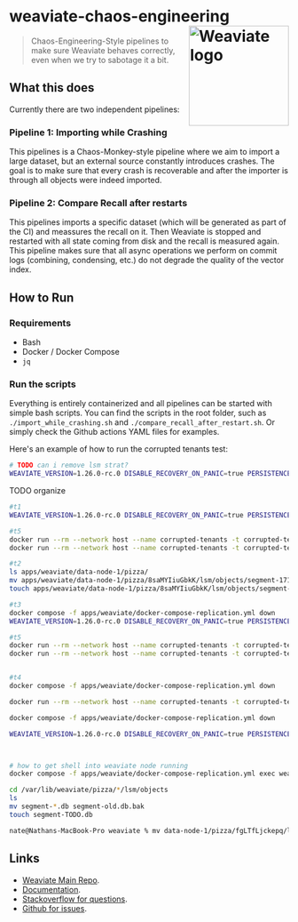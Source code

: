 # weaviate-chaos-engineering <img alt='Weaviate logo' src='https://raw.githubusercontent.com/semi-technologies/weaviate/19de0956c69b66c5552447e84d016f4fe29d12c9/docs/assets/weaviate-logo.png' width='180' align='right' />

> Chaos-Engineering-Style pipelines to make sure Weaviate behaves correctly,
> even when we try to sabotage it a bit.

## What this does

Currently there are two independent pipelines:

### Pipeline 1: Importing while Crashing

This pipelines is a Chaos-Monkey-style pipeline where we aim to import a large
dataset, but an external source constantly introduces crashes. The goal is to
make sure that every crash is recoverable and after the importer is through all
objects were indeed imported.

### Pipeline 2: Compare Recall after restarts

This pipelines imports a specific dataset (which will be generated as part of
the CI) and meassures the recall on it. Then Weaviate is stopped and restarted
with all state coming from disk and the recall is measured again. This pipeline
makes sure that all async operations we perform on commit logs (combining,
condensing, etc.) do not degrade the quality of the vector index.

## How to Run

### Requirements

- Bash
- Docker / Docker Compose
- `jq`

### Run the scripts

Everything is entirely containerized and all pipelines can be started with
simple bash scripts. You can find the scripts in the root folder, such as
`./import_while_crashing.sh` and `./compare_recall_after_restart.sh`. Or simply
check the Github actions YAML files for examples.

Here's an example of how to run the corrupted tenants test:

```sh
# TODO can i remove lsm strat?
WEAVIATE_VERSION=1.26.0-rc.0 DISABLE_RECOVERY_ON_PANIC=true PERSISTENCE_LSM_ACCESS_STRATEGY=mmap ./corrupted_tenants.sh
```

TODO organize
```sh
#t1
WEAVIATE_VERSION=1.26.0-rc.0 DISABLE_RECOVERY_ON_PANIC=true PERSISTENCE_LSM_ACCESS_STRATEGY=mmap ./corrupted_tenants.sh

#t5
docker run --rm --network host --name corrupted-tenants -t corrupted-tenants /app/corrupt_tens createschema localhost:8081
docker run --rm --network host --name corrupted-tenants -t corrupted-tenants /app/corrupt_tens createdata localhost:8081

#t2
ls apps/weaviate/data-node-1/pizza/
mv apps/weaviate/data-node-1/pizza/8saMYIiuGbkK/lsm/objects/segment-1719950203818308382.db apps/weaviate/data-node-1/pizza/8saMYIiuGbkK/lsm/objects/old.bak
touch apps/weaviate/data-node-1/pizza/8saMYIiuGbkK/lsm/objects/segment-1719950203818308382.db

#t3
docker compose -f apps/weaviate/docker-compose-replication.yml down
WEAVIATE_VERSION=1.26.0-rc.0 DISABLE_RECOVERY_ON_PANIC=true PERSISTENCE_LSM_ACCESS_STRATEGY=mmap docker compose -f apps/weaviate/docker-compose-replication.yml up

#t5
docker run --rm --network host --name corrupted-tenants -t corrupted-tenants /app/corrupt_tens getdataquorum localhost:8081
docker run --rm --network host --name corrupted-tenants -t corrupted-tenants /app/corrupt_tens getdataall localhost:8081


#t4
docker compose -f apps/weaviate/docker-compose-replication.yml down

docker run --rm --network host --name corrupted-tenants -t corrupted-tenants /app/corrupt_tens createschema

docker compose -f apps/weaviate/docker-compose-replication.yml down

WEAVIATE_VERSION=1.26.0-rc.0 DISABLE_RECOVERY_ON_PANIC=true PERSISTENCE_LSM_ACCESS_STRATEGY=mmap docker compose -f apps/weaviate/docker-compose-replication.yml up



# how to get shell into weaviate node running
docker compose -f apps/weaviate/docker-compose-replication.yml exec weaviate-node-1 sh

cd /var/lib/weaviate/pizza/*/lsm/objects
ls
mv segment-*.db segment-old.db.bak
touch segment-TODO.db

nate@Nathans-MacBook-Pro weaviate % mv data-node-1/pizza/fgLTfLjckepq/lsm/objects/segment-1719949209419682963.db data-node-1/pizza/fgLTfLjckepq/lsm/objects/old.bak
```


## Links 

- [Weaviate Main Repo](https://github.com/semi-technologies/weaviate).
- [Documentation](https://weaviate.io/developers/weaviate/current/client-libraries/javascript.html).
- [Stackoverflow for questions](https://stackoverflow.com/questions/tagged/weaviate).
- [Github for issues](https://github.com/semi-technologies/weaviate/issues).
